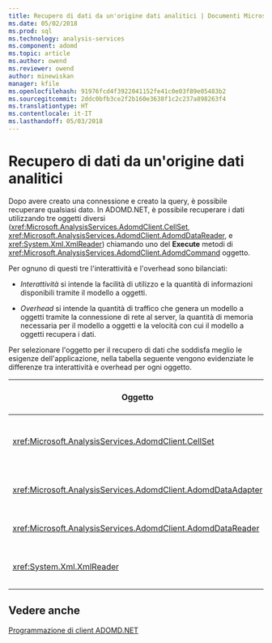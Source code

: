 ```yaml
---
title: Recupero di dati da un'origine dati analitici | Documenti Microsoft
ms.date: 05/02/2018
ms.prod: sql
ms.technology: analysis-services
ms.component: adomd
ms.topic: article
ms.author: owend
ms.reviewer: owend
author: minewiskan
manager: kfile
ms.openlocfilehash: 91976fcd4f3922041152fe41c0e03f89e05483b2
ms.sourcegitcommit: 2ddc0bfb3ce2f2b160e3638f1c2c237a898263f4
ms.translationtype: HT
ms.contentlocale: it-IT
ms.lasthandoff: 05/03/2018
---
```

# <a name="retrieving-data-from-an-analytical-data-source"></a>Recupero di dati da un'origine dati analitici
  Dopo avere creato una connessione e creato la query, è possibile recuperare qualsiasi dato. In ADOMD.NET, è possibile recuperare i dati utilizzando tre oggetti diversi (<xref:Microsoft.AnalysisServices.AdomdClient.CellSet>, <xref:Microsoft.AnalysisServices.AdomdClient.AdomdDataReader>, e <xref:System.Xml.XmlReader>) chiamando uno del **Execute** metodi di <xref:Microsoft.AnalysisServices.AdomdClient.AdomdCommand> oggetto.  
  
 Per ognuno di questi tre l'interattività e l'overhead sono bilanciati:  
  
-   *Interattività* si intende la facilità di utilizzo e la quantità di informazioni disponibili tramite il modello a oggetti.  
  
-   *Overhead* si intende la quantità di traffico che genera un modello a oggetti tramite la connessione di rete al server, la quantità di memoria necessaria per il modello a oggetti e la velocità con cui il modello a oggetti recupera i dati.  
  
 Per selezionare l'oggetto per il recupero di dati che soddisfa meglio le esigenze dell'applicazione, nella tabella seguente vengono evidenziate le differenze tra interattività e overhead per ogni oggetto.  
  
|Oggetto|Interattività|Overhead|Mantenimento della dimensionalità|Informazioni di utilizzo|  
|------------|-------------------|--------------|----------------------------|-----------------------|  
|<xref:Microsoft.AnalysisServices.AdomdClient.CellSet>|Massima|Moderatamente elevato, con un conseguente recupero più lento dei dati|Sì|[Recupero di dati tramite l'oggetto CellSet](../../analysis-services/multidimensional-models-adomd-net-client/retrieving-data-using-the-cellset.md)|  
|<xref:Microsoft.AnalysisServices.AdomdClient.AdomdDataAdapter>|Moderata|Moderata|no|[Popolamento di un set di dati da un oggetto DataAdapter](http://go.microsoft.com/fwlink/?LinkId=70016)|  
|<xref:Microsoft.AnalysisServices.AdomdClient.AdomdDataReader>|Moderata|Moderata|no|[Recupero di dati tramite AdomdDataReader](../../analysis-services/multidimensional-models-adomd-net-client/retrieving-data-using-the-adomddatareader.md)|  
|<xref:System.Xml.XmlReader>|Minima|Minimo, con un conseguente recupero più rapido dei dati|Sì|[Recupero di dati tramite XmlReader](../../analysis-services/multidimensional-models-adomd-net-client/retrieving-data-using-the-xmlreader.md)|  
  
## <a name="see-also"></a>Vedere anche  
 [Programmazione di client ADOMD.NET](../../analysis-services/multidimensional-models-adomd-net-client/adomd-net-client-programming.md)  
  
  

